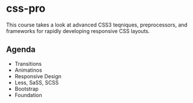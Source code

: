 css-pro
========
This course takes a look at advanced CSS3 teqniques, preprocessors, and frameworks for rapidly developing responsive CSS layouts.

Agenda
-------

* Transitions
* Animatinos
* Responsive Design
* Less, SaSS, SCSS
* Bootstrap
* Foundation
